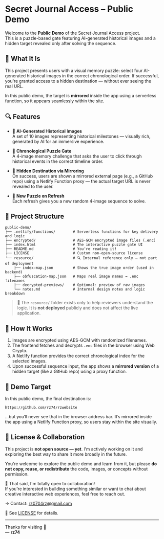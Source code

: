 # Secret Journal Access – Public Demo

Welcome to the **Public Demo** of the Secret Journal Access project.  
This is a puzzle-based gate featuring AI-generated historical images and a hidden target revealed only after solving the sequence.

## 🧠 What It Is

This project presents users with a visual memory puzzle: select four AI-generated historical images in the correct chronological order. If successful, you're granted access to a hidden destination — without ever seeing the real URL.

In this public demo, the target is **mirrored** inside the app using a serverless function, so it appears seamlessly within the site.

## 🔍 Features

- 🎨 **AI-Generated Historical Images**  
  A set of 10 images representing historical milestones — visually rich, generated by AI for an immersive experience.

- 🧩 **Chronological Puzzle Gate**  
  A 4-image memory challenge that asks the user to click through historical events in the correct timeline order.

- 🔐 **Hidden Destination via Mirroring**  
  On success, users are shown a mirrored external page (e.g., a GitHub repo) using a Netlify Function proxy — the actual target URL is never revealed to the user.

- 🔁 **New Puzzle on Refresh**  
  Each refresh gives you a new random 4-image sequence to solve.

## 📁 Project Structure

```plaintext
public-demo/
├── .netlify/functions/        # Serverless functions for key delivery and logic
├── encrypted/                 # AES-GCM encrypted image files (.enc)
├── index.html                 # The interactive puzzle gate UI
├── README.md                  # You're reading it!
├── LICENSE                    # Custom non-open-source license
└── resource/                  # 🔍 Internal reference only – not part of deployment
    ├── index-map.json         # Shows the true image order (used in backend)
    ├── obfuscation-map.json   # Maps real image names → .enc filenames
    ├── decrypted-previews/    # Optional: preview of raw images
    └── notes.md               # Internal design notes and logic breakdown
```

> 🔎 The `resource/` folder exists only to help reviewers understand the logic. It is **not deployed** publicly and does not affect the live application.

## 🚀 How It Works

1. Images are encrypted using AES-GCM with randomized filenames.
2. The frontend fetches and decrypts `.enc` files in the browser using Web Crypto.
3. A Netlify function provides the correct chronological index for the selected images.
4. Upon successful sequence input, the app shows a **mirrored version** of a hidden target (like a GitHub repo) using a proxy function.

## 🔗 Demo Target

In this public demo, the final destination is:

```
https://github.com/rz74/rzwebsite
```

…but you’ll never see that in the browser address bar. It’s mirrored inside the app using a Netlify Function proxy, so users stay within the site visually.

## 🤝 License & Collaboration

This project is **not open source — yet**. I'm actively working on it and exploring the best way to share it more broadly in the future.

You're welcome to explore the public demo and learn from it, but please **do not copy, reuse, or redistribute** the code, images, or concepts without permission.

🚀 That said, I'm totally open to collaboration!  
If you're interested in building something similar or want to chat about creative interactive web experiences, feel free to reach out.

→ Contact: rz0704rz@gmail.com

📄 See [LICENSE](./LICENSE) for details.

---

Thanks for visiting 🐾  
— **rz74**
